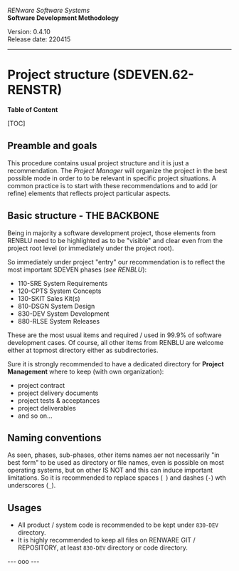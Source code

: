 *RENware Software Systems*    
**Software Development Methodology** 

Version: 0.4.10    
Release date: 220415

***

# Project structure (SDEVEN.62-RENSTR)

**Table of Content**

[TOC]

## Preamble and goals

This procedure contains usual project structure and it is just a recommendation. The *Project Manager* will organize the project in the best possible mode in order to to be relevant in specific project situations. A common practice is to start with these recommendations and to add (or refine) elements that reflects project particular aspects.

## Basic structure - THE BACKBONE

Being in majority a software development project, those elements from RENBLU need to be highlighted as to be "visible" and clear even from the project root level (or immediately under the project root).

So immediately under project "entry" our recommendation is to reflect the most important SDEVEN phases (*see RENBLU*):

* 110-SRE System Requirements
* 120-CPTS System Concepts
* 130-SKIT Sales Kit(s)
* 810-DSGN System Design
* 830-DEV System Development
* 880-RLSE System Releases

These are the most usual items and required / used in 99.9% of software development cases. Of course, all other items from RENBLU are welcome either at topmost directory either as subdirectories.

Sure it is strongly recommended to have a dedicated directory for **Project Management** where to keep (with own organization):

* project contract
* project delivery documents
* project tests & acceptances
* project deliverables
* and so on...

## Naming conventions

As seen, phases, sub-phases, other items names aer not necessarily "in best form" to be used as directory or file names, even is possible on most operating systems, but on other IS NOT and this can induce important limitations. So it is recommended to replace spaces (` `) and dashes (`-`) wth underscores (`_`).

## Usages

* All product / system code is recommended to be kept under `830-DEV` directory.
* It is highly recommended to keep all files on RENWARE GIT / REPOSITORY, at least `830-DEV` directory or code directory.

--- ooo ---